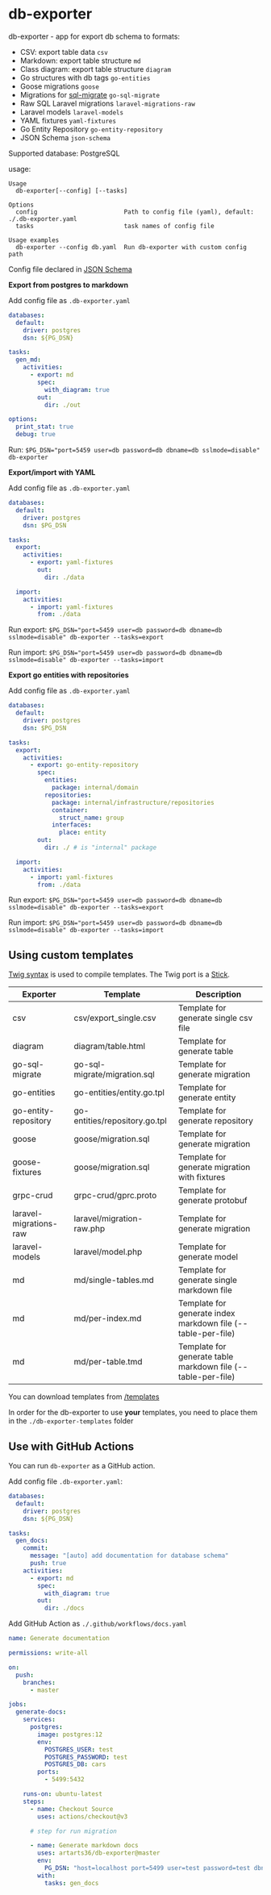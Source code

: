 # db-exporter

db-exporter - app for export db schema to formats:
* CSV: export table data `csv`
* Markdown: export table structure `md`
* Class diagram: export table structure `diagram`
* Go structures with db tags `go-entities`
* Goose migrations `goose`
* Migrations for [sql-migrate](https://github.com/rubenv/sql-migrate) `go-sql-migrate`
* Raw SQL Laravel migrations `laravel-migrations-raw`
* Laravel models `laravel-models`
* YAML fixtures `yaml-fixtures`
* Go Entity Repository `go-entity-repository`
* JSON Schema `json-schema`

Supported database: PostgreSQL

usage:
```text
Usage
  db-exporter[--config] [--tasks]

Options
  config                        Path to config file (yaml), default: ./.db-exporter.yaml
  tasks                         task names of config file

Usage examples
  db-exporter --config db.yaml  Run db-exporter with custom config path
```

Config file declared in [JSON Schema](db-exporter-json-schema.json)

**Export from postgres to markdown**

Add config file as `.db-exporter.yaml`

```yaml
databases:
  default:
    driver: postgres
    dsn: ${PG_DSN}

tasks:
  gen_md:
    activities:
      - export: md
        spec:
          with_diagram: true
        out:
          dir: ./out

options:
  print_stat: true
  debug: true
```

Run: `$PG_DSN="port=5459 user=db password=db dbname=db sslmode=disable" db-exporter`

**Export/import with YAML**

Add config file as `.db-exporter.yaml`
```yaml
databases:
  default:
    driver: postgres
    dsn: $PG_DSN

tasks:
  export:
    activities:
      - export: yaml-fixtures
        out:
          dir: ./data

  import:
    activities:
      - import: yaml-fixtures
        from: ./data
```

Run export: `$PG_DSN="port=5459 user=db password=db dbname=db sslmode=disable" db-exporter --tasks=export`

Run import: `$PG_DSN="port=5459 user=db password=db dbname=db sslmode=disable" db-exporter --tasks=import`


**Export go entities with repositories**

Add config file as `.db-exporter.yaml`
```yaml
databases:
  default:
    driver: postgres
    dsn: $PG_DSN

tasks:
  export:
    activities:
      - export: go-entity-repository
        spec:
          entities:
            package: internal/domain
          repositories:
            package: internal/infrastructure/repositories
            container:
              struct_name: group
            interfaces:
              place: entity
        out:
          dir: ./ # is "internal" package

  import:
    activities:
      - import: yaml-fixtures
        from: ./data
```

Run export: `$PG_DSN="port=5459 user=db password=db dbname=db sslmode=disable" db-exporter --tasks=export`

Run import: `$PG_DSN="port=5459 user=db password=db dbname=db sslmode=disable" db-exporter --tasks=import`

## Using custom templates

[Twig syntax](https://twig.symfony.com) is used to compile templates. The Twig port is a [Stick](https://github.com/tyler-sommer/stick).

| Exporter               | Template                      | Description                                                  |
|------------------------|-------------------------------|--------------------------------------------------------------|
| csv                    | csv/export_single.csv         | Template for generate single csv file                        |
| diagram                | diagram/table.html            | Template for generate table                                  |
| go-sql-migrate         | go-sql-migrate/migration.sql  | Template for generate migration                              |
| go-entities            | go-entities/entity.go.tpl     | Template for generate entity                                 |
| go-entity-repository   | go-entities/repository.go.tpl | Template for generate repository                             |
| goose                  | goose/migration.sql           | Template for generate migration                              |
| goose-fixtures         | goose/migration.sql           | Template for generate migration with fixtures                |
| grpc-crud              | grpc-crud/gprc.proto          | Template for generate protobuf                               |
| laravel-migrations-raw | laravel/migration-raw.php     | Template for generate migration                              |
| laravel-models         | laravel/model.php             | Template for generate model                                  |
| md                     | md/single-tables.md           | Template for generate single markdown file                   |
| md                     | md/per-index.md               | Template for generate index markdown file (--table-per-file) |
| md                     | md/per-table.tmd              | Template for generate table markdown file (--table-per-file) |

You can download templates from [/templates](./templates)

In order for the db-exporter to use **your** templates, you need to place them in the `./db-exporter-templates` folder

## Use with GitHub Actions

You can run `db-exporter` as a GitHub action.

Add config file `.db-exporter.yaml`:
```yaml
databases:
  default:
    driver: postgres
    dsn: ${PG_DSN}

tasks:
  gen_docs:
    commit:
      message: "[auto] add documentation for database schema"
      push: true
    activities:
      - export: md
        spec:
          with_diagram: true
        out:
          dir: ./docs
```

Add GitHub Action as `./.github/workflows/docs.yaml`
```yaml
name: Generate documentation

permissions: write-all

on:
  push:
    branches:
      - master

jobs:
  generate-docs:
    services:
      postgres:
        image: postgres:12
        env:
          POSTGRES_USER: test
          POSTGRES_PASSWORD: test
          POSTGRES_DB: cars
        ports:
          - 5499:5432

    runs-on: ubuntu-latest
    steps:
      - name: Checkout Source
        uses: actions/checkout@v3

      # step for run migration

      - name: Generate markdown docs
        uses: artarts36/db-exporter@master
        env:
          PG_DSN: "host=localhost port=5499 user=test password=test dbname=cars sslmode=disable"
        with:
          tasks: gen_docs
````
